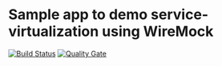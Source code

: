 # Sample app to demo service-virtualization using WireMock
[![Build Status](https://travis-ci.org/svc-virtualization-wiremock/account-service.png)](https://travis-ci.org/svc-virtualization-wiremock/account-service)
[![Quality Gate](https://sonarcloud.io/api/project_badges/measure?project=io.api.rest.virtualization%3Aaccount-service&metric=alert_status)](https://sonarcloud.io/dashboard/index/io.api.rest.virtualization:account-service)